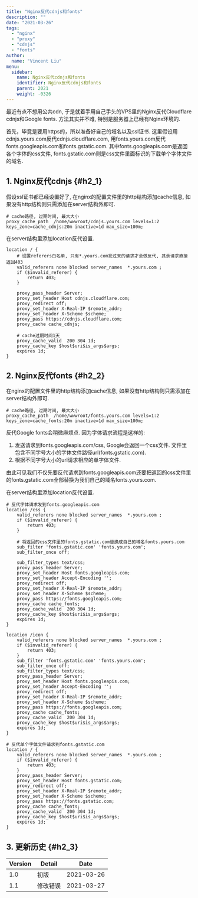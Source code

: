 ```yaml
---
title: "Nginx反代cdnjs和fonts"
description: ""
date: "2021-03-26"
tags:
  - "nginx"
  - "proxy"
  - "cdnjs"
  - "fonts"
author:
  name: "Vincent Liu"
menu:
  sidebar:
    name: Nginx反代cdnjs和fonts
    identifier: Nginx反代cdnjs和fonts
    parent: 2021
    weight: -0326
---
```


最近有点不想用公共cdn, 于是就着手用自己手头的VPS里的Nginx反代Cloudflare cdnjs和Google fonts. 方法其实并不难, 特别是服务器上已经有Nginx环境的.
<!--more-->

首先，毕竟是要用https的，所以准备好自己的域名以及ssl证书. 这里假设用cdnjs.yours.com反代cdnjs.cloudflare.com, 用fonts.yours.com反代fonts.googleapis.com和fonts.gstatic.com. 其中fonts.googleapis.com是返回各个字体的css文件, fonts.gstatic.com则是css文件里面标识的下载单个字体文件的域名.

## 1. Nginx反代cdnjs {#h2_1}

假设ssl证书都已经设置好了, 在nginx的配置文件里的http结构添加cache信息, 如果没有http结构则只需添加在server结构外即可.

```nginx
# cache路径, 过期时间, 最大大小
proxy_cache_path  /home/wwwroot/cdnjs.yours.com levels=1:2 keys_zone=cache_cdnjs:20m inactive=1d max_size=100m;
```

在server结构里添加location反代设置.

```nginx
location / {
    # 设置referers白名单, 只有*.yours.com发过来的请求才会做反代, 其余请求直接返回403
    valid_referers none blocked server_names  *.yours.com ;
    if ($invalid_referer) {
        return 403;
    }

    proxy_pass_header Server;
    proxy_set_header Host cdnjs.cloudflare.com;
    proxy_redirect off;
    proxy_set_header X-Real-IP $remote_addr;
    proxy_set_header X-Scheme $scheme;
    proxy_pass https://cdnjs.cloudflare.com;
    proxy_cache cache_cdnjs;

    # cache过期时间1天
    proxy_cache_valid  200 304 1d;
    proxy_cache_key $host$uri$is_args$args;
    expires 1d;
}
```

## 2. Nginx反代fonts {#h2_2}

在nginx的配置文件里的http结构添加cache信息, 如果没有http结构则只需添加在server结构外即可.

```nginx
# cache路径, 过期时间, 最大大小
proxy_cache_path  /home/wwwroot/fonts.yours.com levels=1:2 keys_zone=cache_fonts:20m inactive=1d max_size=100m;
```

反代Google fonts会稍微麻烦点. 因为字体请求流程是这样的:

1. 发送请求到fonts.googleapis.com/css, Google会返回一个css文件. 文件里包含不同字号大小的字体文件路径url(fonts.gstatic.com).
2. 根据不同字号大小的url请求相应的单字体文件.

由此可见我们不仅先要反代请求到fonts.googleapis.com还要把返回的css文件里的fonts.gstatic.com全部替换为我们自己的域名fonts.yours.com.

在server结构里添加location反代设置.

```nginx
# 反代字体请求发到fonts.googleapis.com
location /css {
    valid_referers none blocked server_names  *.yours.com ;
    if ($invalid_referer) {
        return 403;
    }

    # 将返回的css文件里的fonts.gstatic.com替换成自己的域名fonts.yours.com
    sub_filter 'fonts.gstatic.com' 'fonts.yours.com';
    sub_filter_once off;

    sub_filter_types text/css;
    proxy_pass_header Server;
    proxy_set_header Host fonts.googleapis.com;
    proxy_set_header Accept-Encoding '';
    proxy_redirect off;
    proxy_set_header X-Real-IP $remote_addr;
    proxy_set_header X-Scheme $scheme;
    proxy_pass https://fonts.googleapis.com;
    proxy_cache cache_fonts;
    proxy_cache_valid  200 304 1d;
    proxy_cache_key $host$uri$is_args$args;
    expires 1d;
}

location /icon {
    valid_referers none blocked server_names  *.yours.com ;
    if ($invalid_referer) {
        return 403;
    }
    sub_filter 'fonts.gstatic.com' 'fonts.yours.com';
    sub_filter_once off;
    sub_filter_types text/css;
    proxy_pass_header Server;
    proxy_set_header Host fonts.googleapis.com;
    proxy_set_header Accept-Encoding '';
    proxy_redirect off;
    proxy_set_header X-Real-IP $remote_addr;
    proxy_set_header X-Scheme $scheme;
    proxy_pass https://fonts.googleapis.com;
    proxy_cache cache_fonts;
    proxy_cache_valid  200 304 1d;
    proxy_cache_key $host$uri$is_args$args;
    expires 1d;
}

# 反代单个字体文件请求到fonts.gstatic.com
location / {
    valid_referers none blocked server_names  *.yours.com ;
    if ($invalid_referer) {
        return 403;
    }
    proxy_pass_header Server;
    proxy_set_header Host fonts.gstatic.com;
    proxy_redirect off;
    proxy_set_header X-Real-IP $remote_addr;
    proxy_set_header X-Scheme $scheme;
    proxy_pass https://fonts.gstatic.com;
    proxy_cache cache_fonts;
    proxy_cache_valid  200 304 1d;
    proxy_cache_key $host$uri$is_args$args;
    expires 1d;
}
```

## 3. 更新历史 {#h2_3}

| Version | Detail | Date |
| ---- | ---- | ---- |
| 1.0 | 初版 | 2021-03-26 |
| 1.1 | 修改错误 | 2021-03-27 |